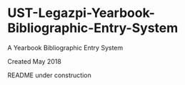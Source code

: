 # UST-Legazpi-Yearbook-Bibliographic-Entry-System
A Yearbook Bibliographic Entry System

Created May 2018

README under construction
